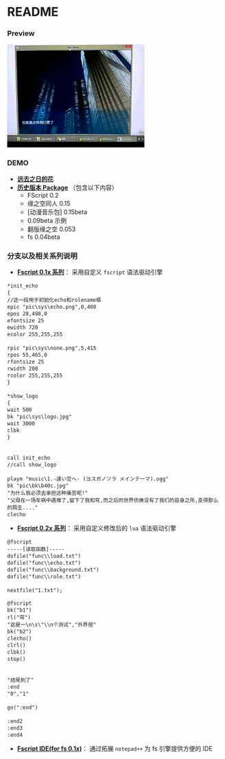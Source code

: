 # README

### Preview
![输入图片说明](art/preview.gif "在这里输入图片标题")

### DEMO
- **[远去之日的花](http://pan.baidu.com/s/1qWvGMQg)**
- **[历史版本 Package](http://pan.baidu.com/s/1c0HdWXE)** （包含以下内容）
  - FScript 0.2
  - 缘之空同人 0.15
  - [动漫音乐包] 0.15beta
  - 0.09beta 示例
  - 翻版缘之空 0.053
  - fs 0.04beta


### 分支以及相关系列说明
- **[Fscript 0.1x 系列](http://git.oschina.net/nekocode/FScript0.15)**：
采用自定义 `fscript` 语法驱动引擎

```
*init_echo
{
//这一段用于初始化echo和rolename框
epic "pic\sys\echo.png",0,400
epos 28,498,0
efontsize 25
ewidth 720
ecolor 255,255,255

rpic "pic\sys\none.png",5,415
rpos 55,465,0
rfontsize 25
rwidth 200
rcolor 255,255,255
}

*show_logo
{
wait 500
bk "pic\sys\logo.jpg"
wait 3000
clbk
}


call init_echo
//call show_logo

playm "music\1.-遠い空へ- (ヨスガノソラ メインテーマ).ogg"
bk "pic\bk\b40c.jpg"
"为什么我必须去承担这种痛苦呢!"
"父母在一场车祸中遇难了,留下了我和穹,而之后的世界仿佛没有了我们的容身之所,变得那么的陌生...."
clecho
```

- **[Fscript 0.2x 系列](http://git.oschina.net/nekocode/FScript0.2)**：
采用自定义修改后的 `lua` 语法驱动引擎

```
@fscript
-----[读取函数]-----
dofile("func\\load.txt")
dofile("func\\echo.txt")
dofile("func\\background.txt")
dofile("func\\role.txt")

nextfile("1.txt");
```

```
@fscript
bk("b1")
rl("穹")
"这是一\n\s\"\\n个测试","外界宿"
bk("b2")
clecho()
clrl()
clbk()
stop()


"结尾到了"
:end
"0","1"

go(":end")

:end2
:end3
:end4
```

- **[Fscript IDE(for fs 0.1x)](http://git.oschina.net/nekocode/FScriptIDE)**：
通过拓展 `notepad++` 为 fs 引擎提供方便的 IDE
